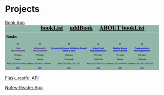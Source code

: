 # Projects

[Book App](https://jeffreygraessley.com/learn/2023/book_app)
[<img src="https://raw.githubusercontent.com/grassLEE/grassleeblog/main/images/bookapp2.png">](https://jeffreygraessley.com/learn/2023/book_app)

[Flask_restful API]()

[Notes-Reader App]()